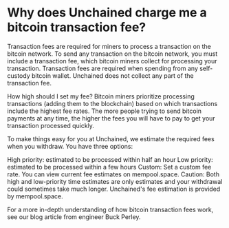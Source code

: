 # Why does Unchained charge me a bitcoin transaction fee?


Transaction fees are required for miners to process a transaction on the bitcoin network.
To send any transaction on the bitcoin network, you must include a transaction fee, which bitcoin miners collect for processing your transaction. Transaction fees are required when spending from any self-custody bitcoin wallet. Unchained does not collect any part of the transaction fee. 

How high should I set my fee?
Bitcoin miners prioritize processing transactions (adding them to the blockchain) based on which transactions include the highest fee rates. The more people trying to send bitcoin payments at any time, the higher the fees you will have to pay to get your transaction processed quickly.

To make things easy for you at Unchained, we estimate the required fees when you withdraw. You have three options:

High priority: estimated to be processed within half an hour
Low priority: estimated to be processed within a few hours
Custom: Set a custom fee rate. You can view current fee estimates on mempool.space.
Caution: Both high and low-priority time estimates are only estimates and your withdrawal could sometimes take much longer. Unchained's fee estimation is provided by mempool.space.

For a more in-depth understanding of how bitcoin transaction fees work, see our blog article from engineer Buck Perley.
